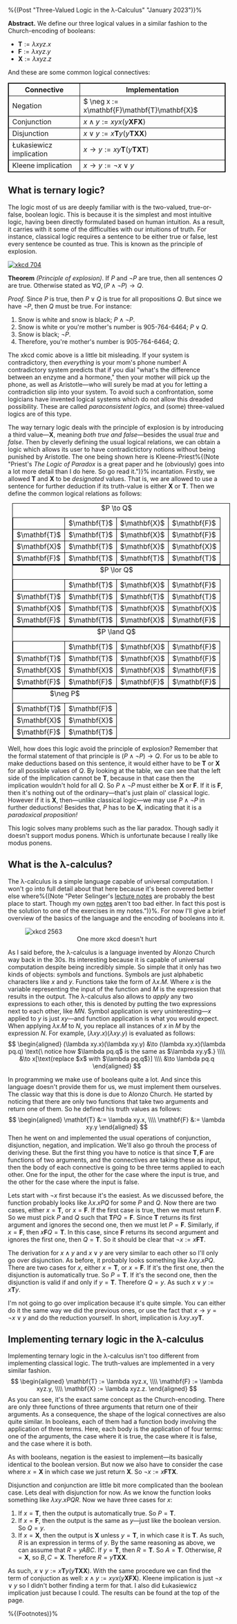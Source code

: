 %{(Post "Three-Valued Logic in the λ-Calculus" "January 2023")}%

<style>
table, td, th {
    border: 1px solid black;
}

table {
    border-collapse: collapse;
}
</style>

**Abstract.** We define our three logical values in a similar fashion to 
the Church-encoding of booleans:

* $\mathbf{T} := \lambda xyz.x$
* $\mathbf{F} := \lambda xyz.y$
* $\mathbf{X} := \lambda xyz.z$

And these are some common logical connectives:

Connective              | Implementation
----------------------- | --------------------------------
Negation                | $ \neg x  := x\mathbf{F}\mathbf{T}\mathbf{X}$
Conjunction             | $x\land y := xyx(y\mathbf{X}\mathbf{F}\mathbf{X})$
Disjunction             | $x\lor y  := x\mathbf{T}y(y\mathbf{T}\mathbf{X}\mathbf{X})$
Łukasiewicz implication | $x\to y   := xy\mathbf{T}(y\mathbf{T}\mathbf{X}\mathbf{T})$
Kleene implication      | $x\to y   := \neg x \lor y$

## What is ternary logic?

The logic most of us are deeply familiar with is the two-valued, true-or-false,
boolean logic. This is because it is the simplest and most intuitive logic, having
been directly formulated based on human intuition. As a result, it carries with it
some of the difficulties with our intuitions of truth. For instance, classical
logic requires a sentence to be either true or false, lest every sentence be counted
as true. This is known as the principle of explosion.

[![xkcd 704](https://imgs.xkcd.com/comics/principle_of_explosion.png)](https://xkcd.com/704/)

**Theorem** *(Principle of explosion)*. If $P$ and $\neg P$ are true, then all
sentences $Q$ are true. Otherwise stated as $\forall Q, (P \land \neg P) \to Q$.

*Proof.* Since $P$ is true, then $P \lor Q$ is true for all propositions $Q$. But since we
have $\neg P$, then $Q$ must be true. For instance:

1. Snow is white and snow is black; $P \land \neg P$.
2. Snow is white or you're mother's number is 905-764-6464; $P \lor Q$.
3. Snow is black; $\neg P$.
4. Therefore, you're mother's number is 905-764-6464; $Q$.

The xkcd comic above is a little bit misleading. If your system is contradictory, then 
*everything* is your mom's phone number! A contradictory system predicts that if you dial
"what's the difference between an enzyme and a hormone," then your mother will pick up the
phone, as well as Aristotle—who will surely be mad at you for letting a contradiction slip
into your system. To avoid such a confrontation, some logicians have invented logical systems
which do not allow this dreaded possibility. These are called *paraconsistent logics*, and
(some) three-valued logics are of this type.

The way ternary logic deals with the principle of explosion is by introducing a third
value—$\mathbf{X}$, meaning *both true and false*—besides the usual *true* and *false*.
Then by cleverly defining the usual logical relations, we can obtain a logic which allows
its user to have contradictictory notions without being punished by Aristotle. The one being
shown here is Kleene-Priest%{(Note "Priest's <i>The Logic of Paradox</i> is a great paper
and he (obviously) goes into a lot more detail than I do here. So go read it.")}% 
incantation.  Firstly, we allowed $\mathbf{T}$ and $\mathbf{X}$ to be *designated* values. 
That is, we are allowed to use a sentence for further deduction if its truth-value is either 
$\mathbf{X}$ or $\mathbf{T}$. Then we define the common logical relations as follows:

<center>
<div style='display: inline-block;'>

<table style='margin: auto 10px auto 10px; float: left;'>
<tr><td></td><td>$\mathbf{T}$</td><td>$\mathbf{X}$</td><td>$\mathbf{F}$</td></tr>
<tr><td>$\mathbf{T}$</td><td>$\mathbf{T}$</td><td>$\mathbf{X}$</td><td>$\mathbf{F}$</td></tr>
<tr><td>$\mathbf{X}$</td><td>$\mathbf{T}$</td><td>$\mathbf{X}$</td><td>$\mathbf{X}$</td></tr>
<tr><td>$\mathbf{F}$</td><td>$\mathbf{T}$</td><td>$\mathbf{T}$</td><td>$\mathbf{T}$</td></tr>
<caption>$P \to Q$</caption>
</table>

<table style='margin: auto 10px auto 10px; float: left;'>
<tr><td></td><td>$\mathbf{T}$</td><td>$\mathbf{X}$</td><td>$\mathbf{F}$</td></tr>
<tr><td>$\mathbf{T}$</td><td>$\mathbf{T}$</td><td>$\mathbf{T}$</td><td>$\mathbf{T}$</td></tr>
<tr><td>$\mathbf{X}$</td><td>$\mathbf{T}$</td><td>$\mathbf{X}$</td><td>$\mathbf{X}$</td></tr>
<tr><td>$\mathbf{F}$</td><td>$\mathbf{T}$</td><td>$\mathbf{X}$</td><td>$\mathbf{F}$</td></tr>
<caption>$P \lor Q$</caption>
</table>

<table style='margin: auto 10px auto 10px; float: left;'>
<tr><td></td><td>$\mathbf{T}$</td><td>$\mathbf{X}$</td><td>$\mathbf{F}$</td></tr>
<tr><td>$\mathbf{T}$</td><td>$\mathbf{T}$</td><td>$\mathbf{X}$</td><td>$\mathbf{F}$</td></tr>
<tr><td>$\mathbf{X}$</td><td>$\mathbf{X}$</td><td>$\mathbf{X}$</td><td>$\mathbf{F}$</td></tr>
<tr><td>$\mathbf{F}$</td><td>$\mathbf{F}$</td><td>$\mathbf{F}$</td><td>$\mathbf{F}$</td></tr>
<caption>$P \land Q$</caption>
</table>
<table style='margin: auto 10px auto 10px; float: left;'>
<tr><td>$\mathbf{T}$</td><td>$\mathbf{F}$
<tr><td>$\mathbf{X}$</td><td>$\mathbf{X}$
<tr><td>$\mathbf{F}$</td><td>$\mathbf{T}$
<caption>$\neg P$</caption>
</table>

</div>
</center>

Well, how does this logic avoid the principle of explosion? Remember that the formal 
statement of that principle is $(P \land \neg P) \to Q$. For us to be able to make 
deductions based on this sentence, it would either have to be $\mathbf{T}$ or $\mathbf{X}$
for all possible values of $Q$. By looking at the table, we can see that the left side of
the implication cannot be $\mathbf{T}$, because in that case then the implication wouldn't
hold for all $Q$. So $P \land \neg P$ must either be $\mathbf{X}$ or $\mathbf{F}$. If it is
$\mathbf{F}$, then it's nothing out of the ordinary—that's just plain ol' classical logic.
However if it is $\mathbf{X}$, then—unlike classical logic—we may use $P \land \neg P$ in
further deductions! Besides that, $P$ has to be $\mathbf{X}$, indicating that it is a
*paradoxical proposition!*

This logic solves many problems such as the liar paradox. Though sadly it doesn't support 
modus ponens. Which is unfortunate because I really like modus ponens.

## What is the λ-calculus?

The λ-calculus is a simple language capable of universal computation. I won't go into full
detail about that here because it's been covered better else where%{(Note "Peter Selinger's
<a href='https://www.mscs.dal.ca/~selinger/papers/#lambdanotes'>lecture notes</a> are
probably the best place to start. Though my own
<a href='https://oktagonia.github.io/archive/lambda-notes.pdf'>notes</a> 
aren't too bad either. In fact this post is the solution to one of the exercises in my 
notes.")}%. For now I'll give a brief overview of the basics of the language and the 
encoding of booleans into it.

<figure>
<img src='https://imgs.xkcd.com/comics/excel_lambda.png' alt='xkcd 2563'>
<figcaption style='text-align: center;'>One more xkcd doesn't hurt</figcaption>
</figure>

As I said before, the λ-calculus is a language invented by Alonzo Church way back in the 30s.
Its interesting because it is capable of universal computation despite being incredibly 
simple. So simple that it only has two kinds of objects: symbols and functions. Symbols are
just alphabetic characters like $x$ and $y$. Functions take the form of $\lambda x.M$. Where 
$x$ is the variable representing the input of the function and $M$ is the expression that
results in the output. The λ-calculus also allows to *apply* any two expressions to each 
other, this is denoted by putting the two expressions next to each other, like $MN$. Symbol 
application is very uninteresting—$x$ applied to $y$ is just $xy$—and function application 
is what you would expect. When applying $\lambda x.M$ to $N$, you replace all instances of 
$x$ in $M$ by the expression $N$. For example, $(\lambda xy.x)(\lambda xy.y)$ is evaluated 
as follows:
$$ \begin{aligned}
(\lambda xy.x)(\lambda xy.y) &\to (\lambda xy.x)(\lambda pq.q) 
\text{\ notice how $\lambda pq.q$ is the same as $\lambda xy.y$.} \\\\
&\to x[\text{replace $x$ with $\lambda pq.q$}] \\\\
&\to \lambda pq.q
\end{aligned} $$

In programming we make use of booleans quite a lot. And since this language doesn't provide
them for us, we must implement them ourselves. The classic way that this is done is due to
Alonzo Church. He started by noticing that there are only two functions that take two
arguments and return one of them. So he defined his truth values as follows:
$$ \begin{aligned}
\mathbf{T} &:= \lambda xy.x,  \\\\
\mathbf{F} &:= \lambda xy.y
\end{aligned} $$
Then he went on and implemented the usual operations of conjunction, disjunction, negation,
and implication. We'll also go throuh the process of deriving these. But the first thing
you have to notice is that since $\mathbf{T}, \mathbf{F}$ are functions of two arguments,
and the connectives are taking these as input, then the body of each connective is going to
be three terms applied to each other. One for the input, the other for the case where the 
input is true, and the other for the case where the input is false.

Lets start with $\neg x$ first because it's the easiest. As we discussed before, the function
probably looks like $\lambda x.xPQ$ for some $P$ and $Q$. Now there are two cases,
either $x = \mathbf{T}$, or $x = \mathbf{F}$. If the first case is true, then we must return
$\mathbf{F}$. So we must pick $P$ and $Q$ such that $\mathbf{T}PQ = \mathbf{F}$. Since
$\mathbf{T}$ returns its first argument and ignores the second one, then we must let $P =
\mathbf{F}$. Similarly, if $x = \mathbf{F}$, then $x\mathbf{F}Q = \mathbf{T}$. In this case,
since $\mathbf{F}$ returns its second argument and ignores the first one, then $Q = 
\mathbf{T}$. So it should be clear that $\neg x := x\mathbf{F}\mathbf{T}$.

The derivation for $x \land y$ and $x \lor y$ are very similar to each other so I'll only go
over disjunction. As before, it probably looks something like $\lambda xy.xPQ$. There are
two cases for $x$, either $x = \mathbf{T}$, or $x = \mathbf{F}$. If it's the first one,
then the disjunction is automatically true. So $P = \mathbf{T}$. If it's the second one,
then the disjunction is valid if and only if $y = \mathbf{T}$. Therefore $Q = y$. As such
$x \lor y := x\mathbf{T}y$.

I'm not going to go over implication because it's quite simple. You can either do it the
same way we did the previous ones, or use the fact that $x \to y = \neg x \lor y$ and do
the reduction yourself. In short, implication is $\lambda xy.xy\mathbf{T}$.

## Implementing ternary logic in the λ-calculus

Implementing ternary logic in the λ-calculus isn't too different from implementing classical
logic. The truth-values are implemented in a very similar fashion.
$$ \begin{aligned}
\mathbf{T} := \lambda xyz.x, \\\\
\mathbf{F} := \lambda xyz.y, \\\\
\mathbf{X} := \lambda xyz.z.
\end{aligned} $$
As you can see, it's the exact same concept as the Church-encoding. There are only three
functions of three arguments that return one of their arguments. As a consequence, the
shape of the logical connectives are also quite similar. In booleans, each of them had a 
function body involving the application of three terms. Here, each body is the application
of four terms: one of the arguments, the case where it is true, the case where it is false,
and the case where it is both.

As with booleans, negation is the easiest to implement—its basically identical to the boolean
version. But now we also have to consider the case where $x = \mathbf{X}$ in which case we
just return $\mathbf{X}$. So $\neg x := x\mathbf{F}\mathbf{T}\mathbf{X}$.

Disjunction and conjunction are little bit more complicated than the boolean case. Lets deal
with disjunction for now. As we know the function looks something like $\lambda xy.xPQR$.
Now we have three cases for $x$:

1. If $x = \mathbf{T}$, then the output is automatically true. So $P = \mathbf{T}$.
2. If $x = \mathbf{F}$, then the output is the same as $y$—just like the boolean version. So
$Q = y$.
3. If $x = \mathbf{X}$, then the output is $\mathbf{X}$ unless $y = \mathbf{T}$, in which 
case it is $\mathbf{T}$. As such, $R$ is an expression in terms of $y$. By the same reasoning
as above, we can assume that $R = yABC$. If $y = \mathbf{T}$, then $R = \mathbf{T}$. So $A =
\mathbf{T}$. Otherwise, $R = \mathbf{X}$, so $B, C = \mathbf{X}$. Therefore $R = 
y\mathbf{T}\mathbf{X}\mathbf{X}$. 

As such, $x \lor y := x\mathbf{T}y(y\mathbf{T}\mathbf{X}\mathbf{X})$. With the same 
procedure we can find the term of conjuction as well: 
$x \land y := xyx(y\mathbf{X}\mathbf{F}\mathbf{X})$. Kleene implication is just $\neg x \lor 
y$ so I didn't bother finding a term for that. I also did Łukasiewicz implication just
because I could. The results can be found at the top of the page.


%{(Footnotes)}%
